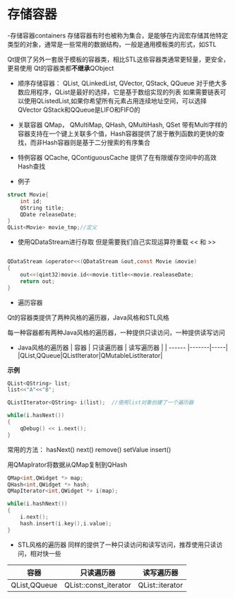# 存储容器

-存储容器containers
存储容器有时也被称为集合，是能够在内润宏存储其他特定类型的对象，通常是一些常用的数据结构，一般是通用模板类的形式，如STL

Qt提供了另外一套居于模板的容器类，相比STL这些容器类通常更轻量，更安全，更易使用
Qt的容器类都**不继承**QObject

- 顺序存储容器：
    QList,
    QLinkedList,
    QVector,
    QStack,
    QQueue
对于绝大多数应用程序，QList是最好的选择，它是基于数组实现的列表
如果需要链表可以使用QListedList,如果你希望所有元素占用连续地址空间，可以选择QVector
QStack和QQueue是LIFO和FIFO的

- 关联容器
    QMap，
    QMultiMap,
    QHash,
    QMultiHash,
    QSet
带有Multi字样的容器支持在一个键上关联多个值，Hash容器提供了居于散列函数的更快的查找，而非Hash容器则是基于二分搜索的有序集合

- 特例容器
    QCache,
    QContiguousCache
提供了在有限缓存空间中的高效Hash查找

- 例子

```C
struct Movie{
    int id;
    QString title;
    QDate releaseDate;
}
QList<Movie> movie_tmp;//定义
```

- 使用QDataStream进行存取
但是需要我们自己实现运算符重载 << 和 >>

```C

QDataStream &operator<<(QDataStream &out,const Movie &movie)
{
    out<<(qint32)movie.id<<movie.title<<movie.realeaseDate;
    return out;
}

```

- 遍历容器

Qt的容器类提供了两种风格的遍历器，Java风格和STL风格

每一种容器都有两种Java风格的遍历器，一种提供只读访问，一种提供读写访问

- Java风格的遍历器
| 容器 | 只读遍历器 | 读写遍历器 |
| ------ |-------|-----|
|QList<T>,QQueue<T>|QListIterator<T>|QMutableListIterator<T>|


**示例**

```C
QList<QString> list;
list<<"A"<<"B";

QListIterator<QString> i(list);  //使用list对象创建了一个遍历器

while(i.hasNext())
{
    qDebug() << i.next();
}
```

常用的方法：
    hasNext()
    next()
    remove()
    setValue
    insert()

用QMapIrator将数据从QMap复制到QHash

```C
QMap<int,QWidget *> map;
QHash<int,QWidget *> hash;
QMapIterator<int,QWidget *> i(map);

while(i.hashNext())
{
    i.next();
    hash.insert(i.key(),i.value);
}
```

- STL风格的遍历器
同样的提供了一种只读访问和读写访问，推荐使用只读访问，相对快一些

| 容器 | 只读遍历器 | 读写遍历器 |
| --- | --- | --- |
|QList<T>,QQueue<T> | QList<T>::const_iterator| QList<T>::iterator|




